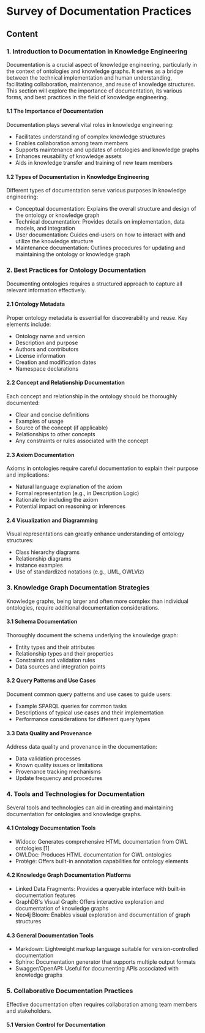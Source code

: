 # Survey of Documentation Practices

## Content

### 1. Introduction to Documentation in Knowledge Engineering

Documentation is a crucial aspect of knowledge engineering, particularly in the context of ontologies and knowledge graphs. It serves as a bridge between the technical implementation and human understanding, facilitating collaboration, maintenance, and reuse of knowledge structures. This section will explore the importance of documentation, its various forms, and best practices in the field of knowledge engineering.

#### 1.1 The Importance of Documentation

Documentation plays several vital roles in knowledge engineering:

- Facilitates understanding of complex knowledge structures
- Enables collaboration among team members
- Supports maintenance and updates of ontologies and knowledge graphs
- Enhances reusability of knowledge assets
- Aids in knowledge transfer and training of new team members

#### 1.2 Types of Documentation in Knowledge Engineering

Different types of documentation serve various purposes in knowledge engineering:

- Conceptual documentation: Explains the overall structure and design of the ontology or knowledge graph
- Technical documentation: Provides details on implementation, data models, and integration
- User documentation: Guides end-users on how to interact with and utilize the knowledge structure
- Maintenance documentation: Outlines procedures for updating and maintaining the ontology or knowledge graph

### 2. Best Practices for Ontology Documentation

Documenting ontologies requires a structured approach to capture all relevant information effectively.

#### 2.1 Ontology Metadata

Proper ontology metadata is essential for discoverability and reuse. Key elements include:

- Ontology name and version
- Description and purpose
- Authors and contributors
- License information
- Creation and modification dates
- Namespace declarations

#### 2.2 Concept and Relationship Documentation

Each concept and relationship in the ontology should be thoroughly documented:

- Clear and concise definitions
- Examples of usage
- Source of the concept (if applicable)
- Relationships to other concepts
- Any constraints or rules associated with the concept

#### 2.3 Axiom Documentation

Axioms in ontologies require careful documentation to explain their purpose and implications:

- Natural language explanation of the axiom
- Formal representation (e.g., in Description Logic)
- Rationale for including the axiom
- Potential impact on reasoning or inferences

#### 2.4 Visualization and Diagramming

Visual representations can greatly enhance understanding of ontology structures:

- Class hierarchy diagrams
- Relationship diagrams
- Instance examples
- Use of standardized notations (e.g., UML, OWLViz)

### 3. Knowledge Graph Documentation Strategies

Knowledge graphs, being larger and often more complex than individual ontologies, require additional documentation considerations.

#### 3.1 Schema Documentation

Thoroughly document the schema underlying the knowledge graph:

- Entity types and their attributes
- Relationship types and their properties
- Constraints and validation rules
- Data sources and integration points

#### 3.2 Query Patterns and Use Cases

Document common query patterns and use cases to guide users:

- Example SPARQL queries for common tasks
- Descriptions of typical use cases and their implementation
- Performance considerations for different query types

#### 3.3 Data Quality and Provenance

Address data quality and provenance in the documentation:

- Data validation processes
- Known quality issues or limitations
- Provenance tracking mechanisms
- Update frequency and procedures

### 4. Tools and Technologies for Documentation

Several tools and technologies can aid in creating and maintaining documentation for ontologies and knowledge graphs.

#### 4.1 Ontology Documentation Tools

- Widoco: Generates comprehensive HTML documentation from OWL ontologies [1]
- OWLDoc: Produces HTML documentation for OWL ontologies
- Protégé: Offers built-in annotation capabilities for ontology elements

#### 4.2 Knowledge Graph Documentation Platforms

- Linked Data Fragments: Provides a queryable interface with built-in documentation features
- GraphDB's Visual Graph: Offers interactive exploration and documentation of knowledge graphs
- Neo4j Bloom: Enables visual exploration and documentation of graph structures

#### 4.3 General Documentation Tools

- Markdown: Lightweight markup language suitable for version-controlled documentation
- Sphinx: Documentation generator that supports multiple output formats
- Swagger/OpenAPI: Useful for documenting APIs associated with knowledge graphs

### 5. Collaborative Documentation Practices

Effective documentation often requires collaboration among team members and stakeholders.

#### 5.1 Version Control for Documentation